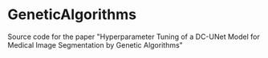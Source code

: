 # GeneticAlgorithms
Source code for the paper "Hyperparameter Tuning of a DC-UNet Model for Medical Image Segmentation by Genetic Algorithms"
